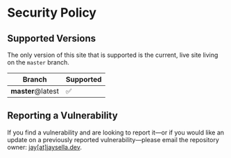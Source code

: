 # Security Policy

## Supported Versions

The only version of this site that is supported is the current, live site living on the `master` branch.

| Branch | Supported          |
| ------- | ------------------ |
| **master**@latest   | :white_check_mark: |

## Reporting a Vulnerability

If you find a vulnerability and are looking to report it—or if you would like an update on a previously reported vulnerability—please email the repository owner: [jay[at]jaysella.dev](https://github.com/j-651).
